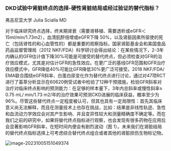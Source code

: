 ### DKD试验中肾脏终点的选择-硬性肾脏结局或经过验证的替代指标？ 

弗吉尼亚大学 Julia Scialla MD



对于临床研究终点选择，终末期肾衰（需要肾移植、需要透析或eGFR＜ 15ml/min/1.73m2），血清肌酐倍增或eGFR下降 50%，以及肾脏因素所驱使的死亡（包括肾性的和心血管性的）都是重要的观察指标。国家肾脏基金会和美国食品药品监督管理局（2012 NKF/FDA）科学研讨会得出结论：在某些情况下，2-3年内确认的GFR估计值下降30%可能是可接受的替代终点，但必须检查对GFR的治疗效应模式，尤其是对估计GFR的急性效应。在更广泛的基线GFR范围和GFR治疗效应模式中，GFR降低40%可能比GFR降低30%更广泛可接受。2018 NKF/FDA/ EMA联合围绕eGFR斜率、白蛋白尿变化作为替代终点进行讨论，通过对47项RCT进行了荟萃分析显示在60620例受试者中检验了12种干预措施，检验GFR斜率对治疗对临床终点影响的预测能力：在足够的样本量下，3年内总斜率或慢性斜率≥ 0.75 mL/ min/1.73 m2/年的治疗效果可预测CKD进展的临床获益，概率至少为96%。尽管这些替代终点一定程度被认可，但其也具有一定局限性：首先其临床意义尚无法解释，而且在测量技术上也存在挑战，比如：结果是非线性轨迹、急性和血流动力学效应会对其产生影响、并且变异性较大和测量精确度不确定等。而在我们之前的研究中，如果将替代终点指标进行观察，也会发现有很多药物在应用后会显著影响GFR斜率，在短时间内便会有剧烈波动（图 1）。未来我们在肾脏结局的替代终点指标选择上可考虑综合替代终点组合或者其他的肾脏损伤生物标记物。



![image-20231005151049374](https://p.ipic.vip/l4m4x4.png)